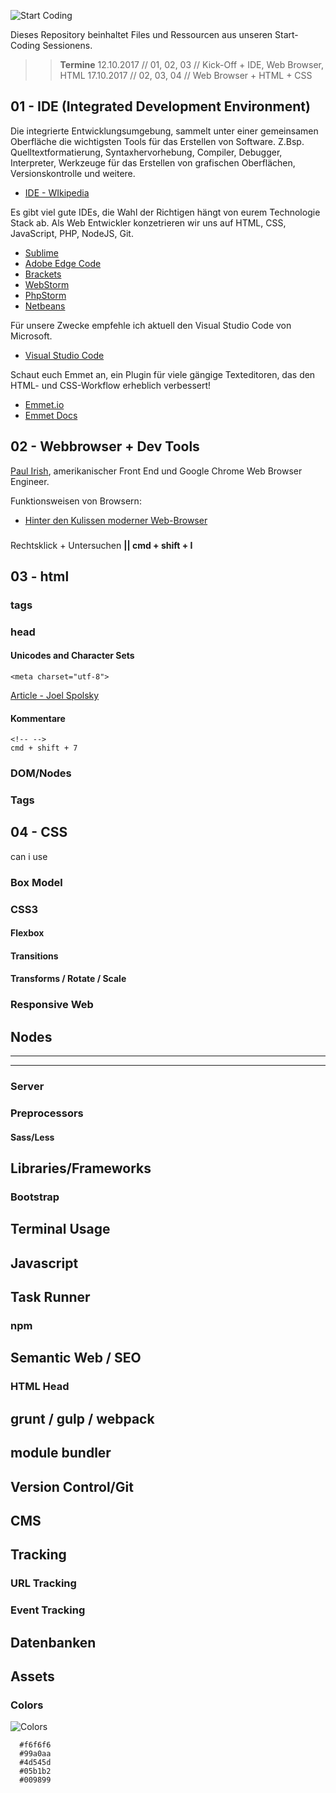 ![Start Coding](https://raw.githubusercontent.com/danielhauchler/start-coding/master/_assets/start-coding-banner.jpg)

Dieses Repository beinhaltet Files und Ressourcen aus unseren Start-Coding Sessionens.

>> **Termine**
>12.10.2017 // 01, 02, 03 // Kick-Off + IDE, Web Browser, HTML
>17.10.2017 // 02, 03, 04 // Web Browser + HTML + CSS

## 01 - IDE (Integrated Development Environment)
Die integrierte Entwicklungsumgebung, sammelt unter einer gemeinsamen Oberfläche die wichtigsten Tools für das Erstellen von Software. Z.Bsp. Quelltextformatierung, Syntaxhervorhebung, Compiler, Debugger, Interpreter, Werkzeuge für das Erstellen von grafischen Oberflächen, Versionskontrolle und weitere.
- [IDE - WIkipedia](https://de.wikipedia.org/wiki/Integrierte_Entwicklungsumgebung)

Es gibt viel gute IDEs, die Wahl der Richtigen hängt von eurem Technologie Stack ab. Als Web Entwickler konzetrieren wir uns auf HTML, CSS, JavaScript, PHP, NodeJS, Git.
- [Sublime](https://www.sublimetext.com/)
- [Adobe Edge Code](http://www.adobe.com/de/products/edge-code.html)
- [Brackets](http://brackets.io/)
- [WebStorm](https://www.jetbrains.com/webstorm/)
- [PhpStorm](https://www.jetbrains.com/phpstorm/)
- [Netbeans](https://netbeans.org/)

Für unsere Zwecke empfehle ich aktuell den Visual Studio Code von Microsoft.
- [Visual Studio Code](https://code.visualstudio.com/)

Schaut euch Emmet an, ein Plugin für viele gängige Texteditoren, das den HTML- und CSS-Workflow erheblich verbessert!
- [Emmet.io](https://emmet.io/)
- [Emmet Docs](https://docs.emmet.io/)

## 02 - Webbrowser + Dev Tools
[Paul Irish](https://www.paulirish.com/), amerikanischer Front End und Google Chrome Web Browser Engineer.

Funktionsweisen von Browsern:
- [Hinter den Kulissen moderner Web-Browser](https://www.html5rocks.com/de/tutorials/internals/howbrowserswork/)


### 
Rechtsklick + Untersuchen **|| cmd + shift + I**




## 03 - html
### tags

### head
#### Unicodes and Character Sets
```
<meta charset="utf-8">
```

[Article - Joel Spolsky](https://www.joelonsoftware.com/2003/10/08/the-absolute-minimum-every-software-developer-absolutely-positively-must-know-about-unicode-and-character-sets-no-excuses/)

#### Kommentare
```
<!-- -->
cmd + shift + 7
```

### DOM/Nodes
### Tags


## 04 - CSS
can i use


### Box Model
### CSS3
#### Flexbox
#### Transitions
#### Transforms / Rotate / Scale
### Responsive Web
#### 





## Nodes
***
***
### Server
### Preprocessors
#### Sass/Less
## Libraries/Frameworks
### Bootstrap
## Terminal Usage
## Javascript
## Task Runner
### npm
## Semantic Web / SEO
### HTML Head
## grunt / gulp / webpack
## module bundler
## Version Control/Git
## CMS
## Tracking
### URL Tracking
### Event Tracking

## Datenbanken





## Assets

### Colors
![Colors](https://raw.githubusercontent.com/danielhauchler/start-coding/master/_assets/colors.jpg)
```
  #f6f6f6
  #99a0aa
  #4d545d
  #05b1b2
  #009899
```
